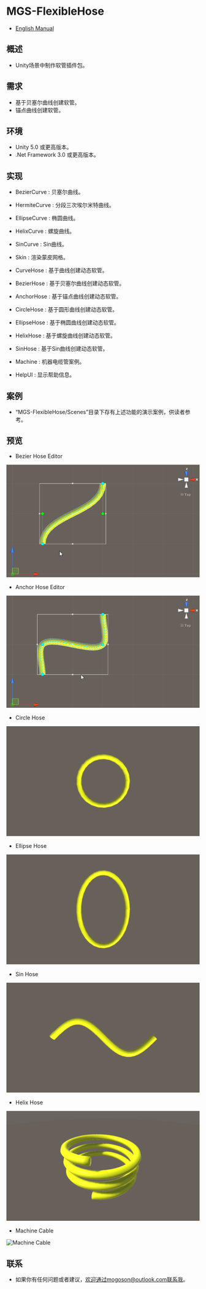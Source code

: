﻿# MGS-FlexibleHose
- [English Manual](./README.md)

## 概述
- Unity场景中制作软管插件包。

## 需求
- 基于贝塞尔曲线创建软管。
- 锚点曲线创建软管。

## 环境
- Unity 5.0 或更高版本。
- .Net Framework 3.0 或更高版本。

## 实现
- BezierCurve : 贝塞尔曲线。

- HermiteCurve : 分段三次埃尔米特曲线。

- EllipseCurve : 椭圆曲线。

- HelixCurve : 螺旋曲线。

- SinCurve : Sin曲线。

- Skin : 渲染蒙皮网格。

- CurveHose : 基于曲线创建动态软管。

- BezierHose : 基于贝塞尔曲线创建动态软管。

- AnchorHose : 基于锚点曲线创建动态软管。

- CircleHose : 基于圆形曲线创建动态软管。

- EllipseHose : 基于椭圆曲线创建动态软管。

- HelixHose : 基于螺旋曲线创建动态软管。

- SinHose : 基于Sin曲线创建动态软管。

- Machine : 机器电缆管案例。

- HelpUI : 显示帮助信息。

## 案例
- “MGS-FlexibleHose/Scenes”目录下存有上述功能的演示案例，供读者参考。

## 预览
- Bezier Hose Editor

![Bezier Hose Editor](./Attachments/README_Image/BezierHoseEditor.gif)

- Anchor Hose Editor

![Anchor Hose Editor](./Attachments/README_Image/AnchorHoseEditor.gif)

- Circle Hose

![Circle Hose](./Attachments/README_Image/CircleHose.gif)

- Ellipse Hose

![Ellipse Hose](./Attachments/README_Image/EllipseHose.gif)

- Sin Hose

![Sin Hose](./Attachments/README_Image/SinHose.gif)

- Helix Hose

![Helix Hose](./Attachments/README_Image/HelixHose.gif)

- Machine Cable

![Machine Cable](./Attachments/README_Image/MachineCable.gif)

## 联系
- 如果你有任何问题或者建议，欢迎通过mogoson@outlook.com联系我。
